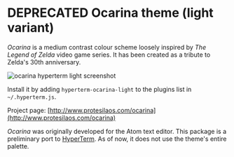 # DEPRECATED Ocarina theme (light variant)

*Ocarina* is a medium contrast colour scheme loosely inspired by *The Legend of Zelda* video game series. It has been created as a tribute to Zelda's 30th anniversary.

![ocarina hyperterm light screenshot](https://raw.githubusercontent.com/protesilaos/prot16/master/ocarina/hyperterm/screenshot.png)

Install it by adding `hyperterm-ocarina-light` to the plugins list in `~/.hyperterm.js`.

Project page: [http://www.protesilaos.com/ocarina](http://www.protesilaos.com/ocarina)

*Ocarina* was originally developed for the Atom text editor. This package is a preliminary port to [HyperTerm](https://hyperterm.org/). As of now, it does not use the theme's entire palette.
